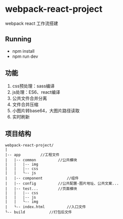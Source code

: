 # webpack-react-project
webpack react 工作流搭建

## Running
* npm install
* npm run dev

## 功能
1. css预处理：sass编译
2. js处理：ES6、react编译
3. 公共文件合并分离
4. 文件合并压缩
5. 小图片转base64，大图片路径读取
6. 实时刷新

## 项目结构
```
webpack-react-project/
|
|-- app         //工程文件
|   |-- common          //公共模块
|   |   |-- img
|   |   |-- css
|   |   └-- js
|   |-- component           //组件
|   |-- config          //公共配置-图片地址、公共文案...
|   |-- test...         //页面模块
|   |   |-- css
|   |   |-- js
|   |   └-- img
|   └-- index.html          //入口文件
└-- build           //打包后文件

```
